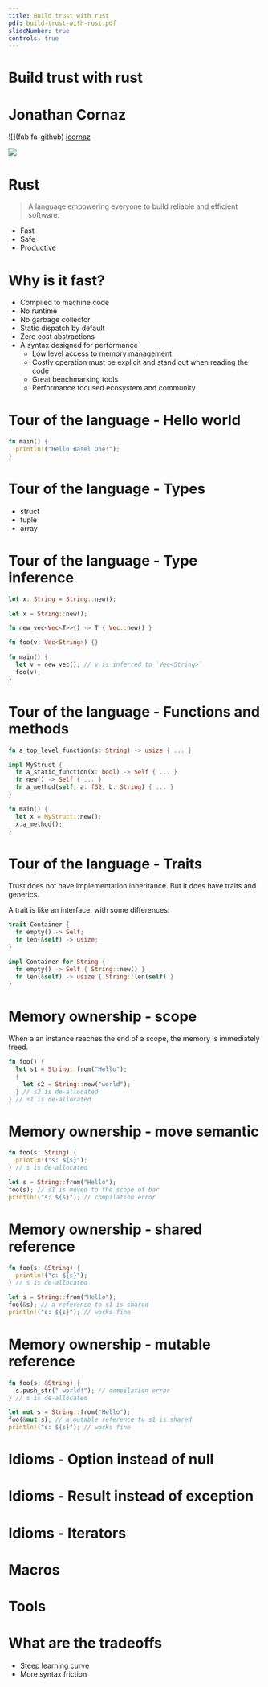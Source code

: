 ```yaml
---
title: Build trust with rust
pdf: build-trust-with-rust.pdf
slideNumber: true
controls: true
---
```


# Build trust with rust


# Jonathan Cornaz

![](fab fa-github) [jcornaz](https://github.com/jcornaz)

![](https://static.wixstatic.com/media/3f78ef_8c02390aed384d6982039a6bac5628eb~mv2.png/v1/fill/w_219,h_52,al_c,q_85,usm_0.66_1.00_0.01,enc_auto/logo_optravis_RGB.png)

# Rust

> A language empowering everyone
to build reliable and efficient software.

* Fast
  <!-- compiled to machine code -->
  <!-- no runtime, no garbage collector -->
  <!-- as fast as c/c++ -->
* Safe
  <!-- very strict compiler -->
  <!-- "if it compiles it works" philosophy -->
* Productive
  <!-- not as much as Kotlin, but still quite good -->
  <!-- much better than c/c++ -->


# Why is it fast?

* Compiled to machine code
* No runtime
* No garbage collector
* Static dispatch by default
* Zero cost abstractions
* A syntax designed for performance
  * Low level access to memory management
  * Costly operation must be explicit and stand out when reading the code
  * Great benchmarking tools
  * Performance focused ecosystem and community

# Tour of the language - Hello world

```rust
fn main() {
  println!("Hello Basel One!");
}
```

# Tour of the language - Types

* struct
* tuple
* array
 
# Tour of the language - Type inference

```rust
let x: String = String::new();
```

```rust
let x = String::new();
```

```rust
fn new_vec<Vec<T>>() -> T { Vec::new() }

fn foo(v: Vec<String>) {}

fn main() {
  let v = new_vec(); // v is inferred to `Vec<String>`
  foo(v);
}
```

# Tour of the language - Functions and methods

```rust
fn a_top_level_function(s: String) -> usize { ... }

impl MyStruct {
  fn a_static_function(x: bool) -> Self { ... }
  fn new() -> Self { ... }
  fn a_method(self, a: f32, b: String) { ... }
}

fn main() {
  let x = MyStruct::new();
  x.a_method();
}
```

# Tour of the language - Traits

Trust does not have implementation inheritance.
But it does have traits and generics.

A trait is like an interface, with some differences:

```rust
trait Container {
  fn empty() -> Self;
  fn len(&self) -> usize;
}
```

```rust
impl Container for String {
  fn empty() -> Self { String::new() }
  fn len(&self) -> usize { String::len(self) }
}
```

# Memory ownership - scope

When a an instance reaches the end of a scope, the memory is immediately freed.

```rust
fn foo() {
  let s1 = String::from("Hello");
  {
    let s2 = String::new("world");
  } // s2 is de-allocated
} // s1 is de-allocated
```

# Memory ownership - move semantic

```rust
fn foo(s: String) {
  println!("s: ${s}");
} // s is de-allocated
```

```rust
let s = String::from("Hello");
foo(s); // s1 is moved to the scope of bar
println!("s: ${s}"); // compilation error
```

# Memory ownership - shared reference

```rust
fn foo(s: &String) {
  println!("s: ${s}");
} // s is de-allocated
```

```rust
let s = String::from("Hello");
foo(&s); // a reference to s1 is shared
println!("s: ${s}"); // works fine
```

# Memory ownership - mutable reference

```rust
fn foo(s: &String) {
  s.push_str(" world!"); // compilation error
} // s is de-allocated
```

```rust
let mut s = String::from("Hello");
foo(&mut s); // a mutable reference to s1 is shared
println!("s: ${s}"); // works fine
```

# Idioms - Option instead of null

# Idioms - Result instead of exception

# Idioms - Iterators

# Macros

# Tools

# What are the tradeoffs

* Steep learning curve
* More syntax friction
